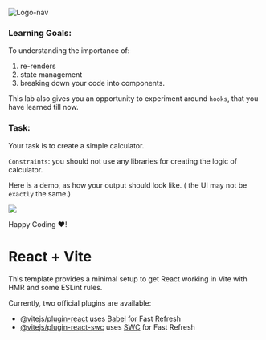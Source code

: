 ![Logo-nav](https://s3.ap-south-1.amazonaws.com/kalvi-education.github.io/front-end-web-development/Kalvium-Logo.png)

### Learning Goals:

To understanding the importance of: 

1. re-renders
2. state management
3. breaking down your code into components.

This lab also gives you an opportunity to experiment around `hooks`, that you have learned till now.

### Task:

Your task is to create a simple calculator.

`Constraints`: you should not use any libraries for creating the logic of calculator.

Here is a demo, as how your output should look like. ( the UI may not be `exactly` the same.)

![](https://s3.ap-south-1.amazonaws.com/kalvi-education.github.io/front-end-web-development/calculator-react.gif)

Happy Coding ❤️!





# React + Vite

This template provides a minimal setup to get React working in Vite with HMR and some ESLint rules.

Currently, two official plugins are available:

- [@vitejs/plugin-react](https://github.com/vitejs/vite-plugin-react/blob/main/packages/plugin-react/README.md) uses [Babel](https://babeljs.io/) for Fast Refresh
- [@vitejs/plugin-react-swc](https://github.com/vitejs/vite-plugin-react-swc) uses [SWC](https://swc.rs/) for Fast Refresh
